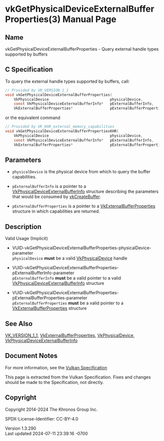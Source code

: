 # vkGetPhysicalDeviceExternalBufferProperties(3) Manual Page

## Name

vkGetPhysicalDeviceExternalBufferProperties - Query external handle
types supported by buffers



## <a href="#_c_specification" class="anchor"></a>C Specification

To query the external handle types supported by buffers, call:

``` c
// Provided by VK_VERSION_1_1
void vkGetPhysicalDeviceExternalBufferProperties(
    VkPhysicalDevice                            physicalDevice,
    const VkPhysicalDeviceExternalBufferInfo*   pExternalBufferInfo,
    VkExternalBufferProperties*                 pExternalBufferProperties);
```

or the equivalent command

``` c
// Provided by VK_KHR_external_memory_capabilities
void vkGetPhysicalDeviceExternalBufferPropertiesKHR(
    VkPhysicalDevice                            physicalDevice,
    const VkPhysicalDeviceExternalBufferInfo*   pExternalBufferInfo,
    VkExternalBufferProperties*                 pExternalBufferProperties);
```

## <a href="#_parameters" class="anchor"></a>Parameters

- `physicalDevice` is the physical device from which to query the buffer
  capabilities.

- `pExternalBufferInfo` is a pointer to a
  [VkPhysicalDeviceExternalBufferInfo](https://registry.khronos.org/vulkan/specs/1.3-extensions/man/html/VkPhysicalDeviceExternalBufferInfo.html)
  structure describing the parameters that would be consumed by
  [vkCreateBuffer](https://registry.khronos.org/vulkan/specs/1.3-extensions/man/html/vkCreateBuffer.html).

- `pExternalBufferProperties` is a pointer to a
  [VkExternalBufferProperties](https://registry.khronos.org/vulkan/specs/1.3-extensions/man/html/VkExternalBufferProperties.html)
  structure in which capabilities are returned.

## <a href="#_description" class="anchor"></a>Description

Valid Usage (Implicit)

- <a
  href="#VUID-vkGetPhysicalDeviceExternalBufferProperties-physicalDevice-parameter"
  id="VUID-vkGetPhysicalDeviceExternalBufferProperties-physicalDevice-parameter"></a>
  VUID-vkGetPhysicalDeviceExternalBufferProperties-physicalDevice-parameter  
  `physicalDevice` **must** be a valid
  [VkPhysicalDevice](https://registry.khronos.org/vulkan/specs/1.3-extensions/man/html/VkPhysicalDevice.html) handle

- <a
  href="#VUID-vkGetPhysicalDeviceExternalBufferProperties-pExternalBufferInfo-parameter"
  id="VUID-vkGetPhysicalDeviceExternalBufferProperties-pExternalBufferInfo-parameter"></a>
  VUID-vkGetPhysicalDeviceExternalBufferProperties-pExternalBufferInfo-parameter  
  `pExternalBufferInfo` **must** be a valid pointer to a valid
  [VkPhysicalDeviceExternalBufferInfo](https://registry.khronos.org/vulkan/specs/1.3-extensions/man/html/VkPhysicalDeviceExternalBufferInfo.html)
  structure

- <a
  href="#VUID-vkGetPhysicalDeviceExternalBufferProperties-pExternalBufferProperties-parameter"
  id="VUID-vkGetPhysicalDeviceExternalBufferProperties-pExternalBufferProperties-parameter"></a>
  VUID-vkGetPhysicalDeviceExternalBufferProperties-pExternalBufferProperties-parameter  
  `pExternalBufferProperties` **must** be a valid pointer to a
  [VkExternalBufferProperties](https://registry.khronos.org/vulkan/specs/1.3-extensions/man/html/VkExternalBufferProperties.html)
  structure

## <a href="#_see_also" class="anchor"></a>See Also

[VK_VERSION_1_1](https://registry.khronos.org/vulkan/specs/1.3-extensions/man/html/VK_VERSION_1_1.html),
[VkExternalBufferProperties](https://registry.khronos.org/vulkan/specs/1.3-extensions/man/html/VkExternalBufferProperties.html),
[VkPhysicalDevice](https://registry.khronos.org/vulkan/specs/1.3-extensions/man/html/VkPhysicalDevice.html),
[VkPhysicalDeviceExternalBufferInfo](https://registry.khronos.org/vulkan/specs/1.3-extensions/man/html/VkPhysicalDeviceExternalBufferInfo.html)

## <a href="#_document_notes" class="anchor"></a>Document Notes

For more information, see the <a
href="https://registry.khronos.org/vulkan/specs/1.3-extensions/html/vkspec.html#vkGetPhysicalDeviceExternalBufferProperties"
target="_blank" rel="noopener">Vulkan Specification</a>

This page is extracted from the Vulkan Specification. Fixes and changes
should be made to the Specification, not directly.

## <a href="#_copyright" class="anchor"></a>Copyright

Copyright 2014-2024 The Khronos Group Inc.

SPDX-License-Identifier: CC-BY-4.0

Version 1.3.290  
Last updated 2024-07-11 23:39:16 -0700
